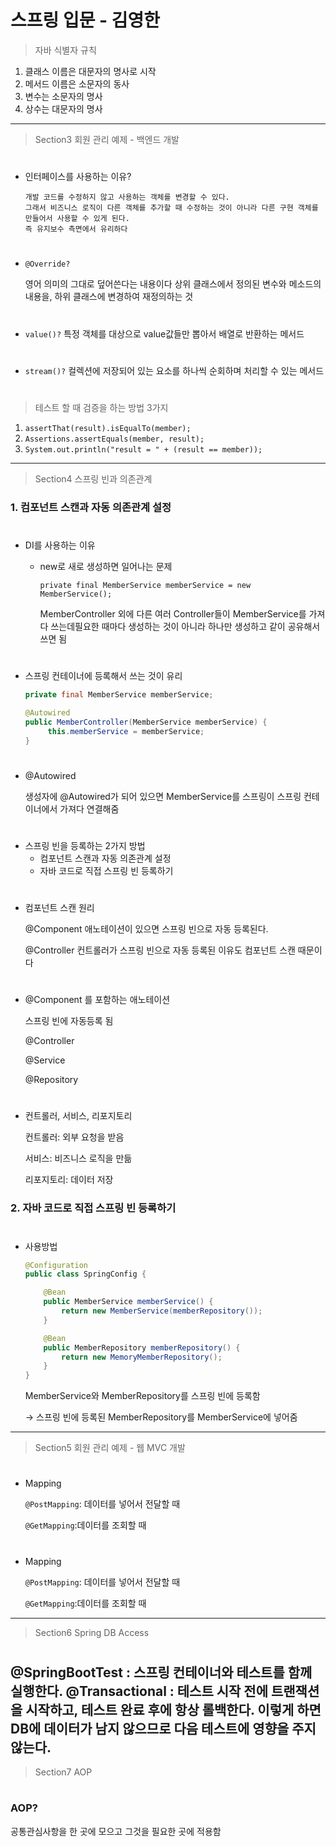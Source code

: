 # 스프링 입문 - 김영한

>자바 식별자 규칙

1. 클래스 이름은 대문자의 명사로 시작
2. 메서드 이름은 소문자의 동사
3. 변수는 소문자의 명사
4. 상수는 대문자의 명사
---
> Section3 회원 관리 예제 - 백엔드 개발
#
- 인터페이스를 사용하는 이유?

    ```
    개발 코드를 수정하지 않고 사용하는 객체를 변경할 수 있다.
    그래서 비즈니스 로직이 다른 객체를 추가할 때 수정하는 것이 아니라 다른 구현 객체를 만들어서 사용할 수 있게 된다.
    즉 유지보수 측면에서 유리하다
    ```
#
- `@Override?`

    영어 의미의 그대로 덮어쓴다는 내용이다
    상위 클래스에서 정의된 변수와 메소드의 내용을, 하위 클래스에 변경하여 재정의하는 것
#
- `value()?`
특정 객체를 대상으로 value값들만 뽑아서 배열로 반환하는 메서드
#
- `stream()?`
컬렉션에 저장되어 있는 요소를 하나씩 순회하며 처리할 수 있는 메서드
#
>테스트 할 때 검증을 하는 방법 3가지

1. `assertThat(result).isEqualTo(member);`
2. `Assertions.assertEquals(member, result);`
3. `System.out.println("result = " + (result == member));`

---

> Section4 스프링 빈과 의존관계

### 1. 컴포넌트 스캔과 자동 의존관계 설정
#
- DI를 사용하는 이유
   - new로 새로 생성하면 일어나는 문제

     `private final MemberService memberService = new MemberService();`

     MemberController 외에 다른 여러 Controller들이 MemberService를 가져다 쓰는데필요한 때마다 생성하는 것이 아니라 하나만 생성하고 같이 공유해서 쓰면 됨
#
   - 스프링 컨테이너에 등록해서 쓰는 것이 유리

       ```java
       private final MemberService memberService;
       
       @Autowired
       public MemberController(MemberService memberService) {
            this.memberService = memberService;
       }
       ```
#
- @Autowired

  생성자에 @Autowired가 되어 있으면 MemberService를 스프링이 스프링 컨테이너에서 가져다 연결해줌
#
- 스프링 빈을 등록하는 2가지 방법
   - 컴포넌트 스캔과 자동 의존관계 설정
   - 자바 코드로 직접 스프링 빈 등록하기
#
- 컴포넌트 스캔 원리

  @Component 애노테이션이 있으면 스프링 빈으로 자동 등록된다.

  @Controller 컨트롤러가 스프링 빈으로 자동 등록된 이유도 컴포넌트 스캔 때문이다
#
   - @Component 를 포함하는 애노테이션

     스프링 빈에 자동등록 됨

     @Controller

     @Service

     @Repository
#
- 컨트롤러, 서비스, 리포지토리

  컨트롤러: 외부 요청을 받음

  서비스: 비즈니스 로직을 만듦

  리포지토리: 데이터 저장

### 2. 자바 코드로 직접 스프링 빈 등록하기
#
- 사용방법

    ```java
    @Configuration
    public class SpringConfig {
    
        @Bean
        public MemberService memberService() {
            return new MemberService(memberRepository());
        }
    
        @Bean
        public MemberRepository memberRepository() {
            return new MemoryMemberRepository();
        }
    }
    ```

  MemberService와 MemberRepository를 스프링 빈에 등록함

  → 스프링 빈에 등록된 MemberRepository를 MemberService에 넣어줌

---

> Section5 회원 관리 예제 - 웹 MVC 개발
#
- Mapping

  `@PostMapping`: 데이터를 넣어서 전달할 때

  `@GetMapping`:데이터를 조회할 때
#
- Mapping

  `@PostMapping`: 데이터를 넣어서 전달할 때

  `@GetMapping`:데이터를 조회할 때
___
> Section6 Spring DB Access
#
@SpringBootTest : 스프링 컨테이너와 테스트를 함께 실행한다.
@Transactional : 테스트 시작 전에 트랜잭션을 시작하고, 테스트 완료 후에 항상 롤백한다. 이렇게 하면 DB에 데이터가 남지 않으므로 다음 테스트에 영향을 주지않는다.
---
> Section7 AOP
#
### AOP?
공통관심사항을  한 곳에 모으고 그것을 필요한 곳에 적용함


